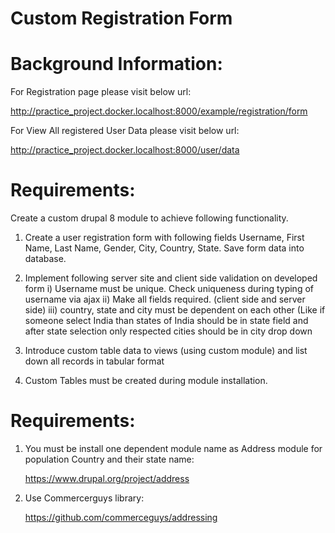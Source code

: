 # Custom Registration Form
 
# Background Information:

For Registration page please visit below url: 

http://practice_project.docker.localhost:8000/example/registration/form

For View All registered User Data please visit below url:

http://practice_project.docker.localhost:8000/user/data

# Requirements:

Create a custom drupal 8 module to achieve following functionality.
1) Create a user registration form with following fields Username, First Name, Last Name, Gender, City, Country, State. Save form data into database.

2) Implement following server site and client side validation on developed form
  i) Username must be unique. Check uniqueness during typing of username via ajax
  ii) Make all fields required.  (client side and server side)
  iii) country, state and city must be dependent on each other (Like if someone select India than states of India should be in state field and after state selection only respected cities should be in city drop down

3) Introduce custom table data to views (using custom module) and list down all records in tabular format

4) Custom Tables must be created during module installation.


# Requirements:

1. You must be install one dependent module name as Address module for population Country and their state name:

	https://www.drupal.org/project/address

2. Use Commercerguys library:

	https://github.com/commerceguys/addressing
